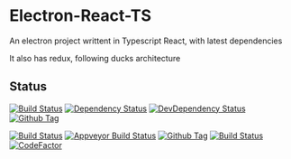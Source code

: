 # Electron-React-TS

An electron project writtent in Typescript React, with latest dependencies

It also has redux, following ducks architecture

## Status

[![Build Status][github-actions-status]](github-actions-status)
[![Dependency Status][david-image]][david-url]
[![DevDependency Status][david-dev-image]][david-dev-url]
[![Github Tag][github-tag-image]][github-tag-url]

[![Build Status][travis-image]][travis-url]
[![Appveyor Build Status][appveyor-image]][appveyor-url]
[![Github Tag][github-tag-image]][github-tag-url]
[![Build Status][azure-pipelines-image]][azure-pipelines-url]
[![CodeFactor][codefactor-image]][codefactor-url]

[github-actions-status]: https://github.com/sdc224/electron-react-ts/workflows/Test/badge.svg
[github-tag-image]: https://img.shields.io/github/tag/sdc224/electron-react-ts.svg?label=version
[github-tag-url]: https://github.com/sdc224/electron-react-boilerplate/releases/latest
[david-image]: https://img.shields.io/david/sdc224/electron-react-ts.svg
[david-url]: https://david-dm.org/sdc224/electron-react-ts
[david-dev-image]: https://img.shields.io/david/dev/sdc224/electron-react-ts.svg?label=devDependencies
[david-dev-url]: https://david-dm.org/sdc224/electron-react-ts?type=dev
[github-tag-image]: https://img.shields.io/github/tag/sdc224/electron-react-ts.svg?label=version
[github-tag-url]: https://github.com/sdc224/electron-react-ts/releases/latest
[travis-image]: https://travis-ci.com/sdc224/electron-react-ts.svg?branch=master
[travis-url]: https://travis-ci.com/sdc224/electron-react-ts
[appveyor-image]: https://ci.appveyor.com/api/projects/status/github/sdc224/electron-react-ts?branch=master&svg=true
[appveyor-url]: https://ci.appveyor.com/project/sdc224/electron-react-ts/branch/master
[azure-pipelines-image]: https://sdcworld.visualstudio.com/electron-react-ts/_apis/build/status/sdc224.electron-react-ts?branchName=master
[azure-pipelines-url]: https://sdcworld.visualstudio.com/electron-react-ts/_build/latest?definitionId=2&branchName=master
[codefactor-image]: https://www.codefactor.io/repository/github/sdc224/electron-react-ts/badge
[codefactor-url]: https://www.codefactor.io/repository/github/sdc224/electron-react-ts
